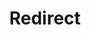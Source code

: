 ﻿---
layout: src/layouts/Redirect.astro
title: Redirect
redirect: /docs/packaging-applications/create-packages/versioning
pubDate:  2023-01-01
navSearch: false
navSitemap: false
navMenu: false
---
